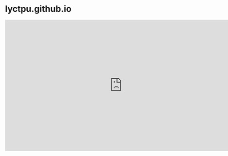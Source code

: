 # lyctpu.github.io



<iframe width="768" height="432" src="https://miro.com/app/live-embed/uXjVPCEx3wU=/?moveToViewport=-800,-655,1622,1153&embedId=587551173754" frameborder="0" scrolling="no" allowfullscreen></iframe>
